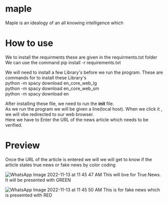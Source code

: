 # maple
Maple is an idealogy of an all knowing intelligence which 



# How to use 
We to install the requirments 
these are given in the requirments.txt folder                                                                                                                              
We can use the command                                                                                                                                                  pip install -r requirements.txt

We will need to install a few Library's before we run the program.                                                                                                        These are commands for to install these Library's                                                                                                                          
python -m spacy download en_core_web_lg<br>
python -m spacy download en_core_web_sm<br>
python -m spacy download en<br>

After installing these file, we need to run the __init__ file.<br>
As we run the program we will be given a line(local host). When we click it , we will vbe redirected to our web browser. <br>
Here we have to Enter the URL of the news article which needs to be verified.  
                                                                                                                                                                        
# Preview
Once the URL of the article is entered we will we will get to know if the article states true news or fake news by color coding 

![WhatsApp Image 2022-11-13 at 11 45 47 AM](https://user-images.githubusercontent.com/91547035/201508813-a2eb604f-3806-48c3-b559-e8297ad9558e.jpeg)
This will bve for True News. It will be presented with GREEN

![WhatsApp Image 2022-11-13 at 11 45 50 AM](https://user-images.githubusercontent.com/91547035/201508833-e9a3190c-0258-4569-8b11-4102b155504c.jpeg)
This is for fake news which is presemted with RED
